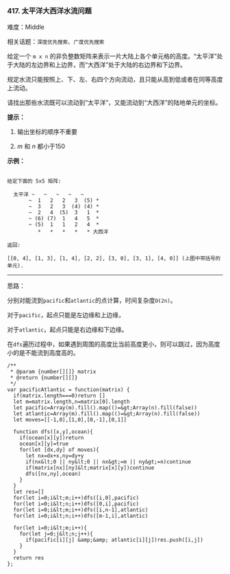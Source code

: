 ### 417. 太平洋大西洋水流问题

难度：Middle

相关话题：`深度优先搜索`、`广度优先搜索`

给定一个  `m x n`  的非负整数矩阵来表示一片大陆上各个单元格的高度。&ldquo;太平洋&rdquo;处于大陆的左边界和上边界，而&ldquo;大西洋&rdquo;处于大陆的右边界和下边界。



规定水流只能按照上、下、左、右四个方向流动，且只能从高到低或者在同等高度上流动。



请找出那些水流既可以流动到&ldquo;太平洋&rdquo;，又能流动到&ldquo;大西洋&rdquo;的陆地单元的坐标。







 **提示：** 





1. 输出坐标的顺序不重要

2.  *m*  和  *n*  都小于150









 **示例：** 









```

给定下面的 5x5 矩阵:

  太平洋 ~   ~   ~   ~   ~ 
       ~  1   2   2   3  (5) *
       ~  3   2   3  (4) (4) *
       ~  2   4  (5)  3   1  *
       ~ (6) (7)  1   4   5  *
       ~ (5)  1   1   2   4  *
          *   *   *   *   * 大西洋

返回:

[[0, 4], [1, 3], [1, 4], [2, 2], [3, 0], [3, 1], [4, 0]] (上图中带括号的单元).

```






-----

思路：

分别对能流到`pacific`和`atlantic`的点计算，时间复杂度`O(2n)`。

对于`pacific`，起点只能是左边缘和上边缘，

对于`atlantic`，起点只能是右边缘和下边缘。

在`dfs`遍历过程中，如果遇到周围的高度比当前高度更小，则可以跳过，因为高度小的是不能流到高度高的。


```
/**
 * @param {number[][]} matrix
 * @return {number[][]}
 */
var pacificAtlantic = function(matrix) {
  if(matrix.length===0)return []
  let m=matrix.length,n=matrix[0].length
  let pacific=Array(m).fill().map(()=&gt;Array(n).fill(false))
  let atlantic=Array(m).fill().map(()=&gt;Array(n).fill(false))
  let moves=[[-1,0],[1,0],[0,-1],[0,1]]
  
  function dfs([x,y],ocean){
    if(ocean[x][y])return
    ocean[x][y]=true
    for(let [dx,dy] of moves){
      let nx=dx+x,ny=dy+y
      if(nx&lt;0 || ny&lt;0 || nx&gt;=m || ny&gt;=n)continue
      if(matrix[nx][ny]&lt;matrix[x][y])continue
      dfs([nx,ny],ocean)
    }
  }
  let res=[]
  for(let i=0;i&lt;m;i++)dfs([i,0],pacific)
  for(let i=0;i&lt;n;i++)dfs([0,i],pacific)
  for(let i=0;i&lt;m;i++)dfs([i,n-1],atlantic)
  for(let i=0;i&lt;n;i++)dfs([m-1,i],atlantic)
  
  for(let i=0;i&lt;m;i++){
    for(let j=0;j&lt;n;j++){
      if(pacific[i][j] &amp;&amp; atlantic[i][j])res.push([i,j])
    }
  }
  return res
};



```
